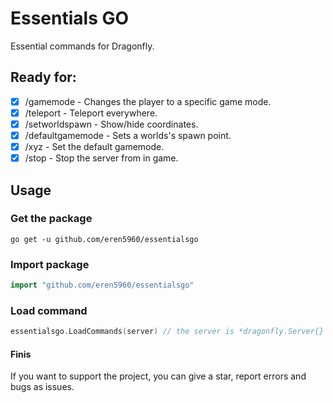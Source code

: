 # Essentials GO
Essential commands for Dragonfly.

## Ready for:
- [x] /gamemode - Changes the player to a specific game mode.
- [x] /teleport - Teleport everywhere.
- [x] /setworldspawn - Show/hide coordinates.
- [x] /defaultgamemode - Sets a worlds's spawn point.
- [x] /xyz - Set the default gamemode.
- [x] /stop - Stop the server from in game.

## Usage
### Get the package
`go get -u github.com/eren5960/essentialsgo`
### Import package
```go 
import "github.com/eren5960/essentialsgo"
```
### Load command
```go
essentialsgo.LoadCommands(server) // the server is *dragonfly.Server{}
```
#### Finis
If you want to support the project, you can give a star, report errors and bugs as issues.